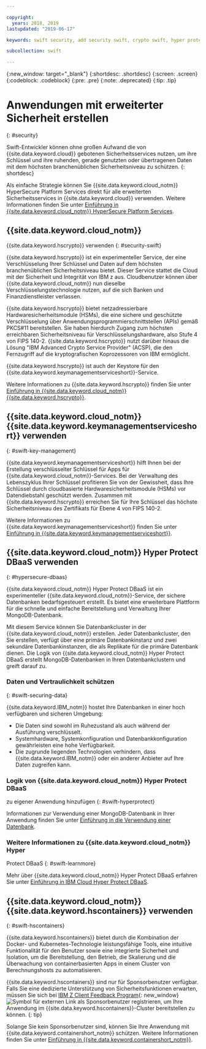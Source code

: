 ```yaml
---

copyright:
  years: 2018, 2019
lastupdated: "2019-06-17"

keywords: swift security, add security swift, crypto swift, hyper protect swift, ios hyper protect, dbaas swift, swift key management, swift advanced security

subcollection: swift

---
```


{:new_window: target="_blank"}
{:shortdesc: .shortdesc}
{:screen: .screen}
{:codeblock: .codeblock}
{:pre: .pre}
{:note: .deprecated}
{:tip: .tip} 

# Anwendungen mit erweiterter Sicherheit erstellen
{: #security}

Swift-Entwickler können ohne großen Aufwand die von
{{site.data.keyword.cloud}} gebotenen Sicherheitsservices nutzen, um
ihre Schlüssel und ihre ruhenden, gerade genutzten oder übertragenen Daten mit
dem höchsten branchenüblichen Sicherheitsniveau zu schützen.
{: shortdesc}

Als einfache Strategie können Sie
{{site.data.keyword.cloud_notm}} HyperSecure Platform Services direkt für
alle erweiterten Sicherheitsservices in {{site.data.keyword.cloud}}
verwenden. Weitere Informationen finden Sie unter [Einführung in {{site.data.keyword.cloud_notm}} HyperSecure Platform Services](/docs/services/hypersecure-platform?topic=hypersecure-platform-getting-started-with-ibm-cloud-hyper-protect-developer-starter-kits).

## {{site.data.keyword.cloud_notm}}
{{site.data.keyword.hscrypto}} verwenden
{: #security-swift}

{{site.data.keyword.hscrypto}} ist ein experimenteller Service,
der eine Verschlüsselung Ihrer Schlüssel und Daten auf dem höchsten
branchenüblichen Sicherheitsniveau bietet. Dieser Service stattet die Cloud mit
der Sicherheit und Integrität von IBM z aus. Cloudbenutzer können über
{{site.data.keyword.cloud_notm}} nun dieselbe
Verschlüsselungstechnologie nutzen, auf die sich Banken und
Finanzdienstleister verlassen.

{{site.data.keyword.hscrypto}} bietet netzadressierbare
Hardwaresicherheitsmodule (HSMs), die eine sichere und geschützte
Verschlüsselung über Anwendungsprogrammierschnittstellen (APIs) gemäß PKCS#11
bereitstellen. Sie haben hierdurch Zugang zum höchsten erreichbaren
Sicherheitsniveau für Verschlüsselungshardware, also Stufe 4 von FIPS 140-2.
{{site.data.keyword.hscrypto}} nutzt darüber hinaus die Lösung
"IBM Advanced Crypto Service Provider" (ACSP), die den Fernzugriff auf die kryptografischen
Koprozessoren von IBM ermöglicht.

{{site.data.keyword.hscrypto}} ist auch der Keystore für den
{{site.data.keyword.keymanagementserviceshort}}-Service.

Weitere Informationen zu {{site.data.keyword.hscrypto}} finden Sie unter [Einführung in {{site.data.keyword.cloud_notm}} {{site.data.keyword.hscrypto}}](/docs/services/hs-crypto?topic=hs-crypto-get-started#get-started).

## {{site.data.keyword.cloud_notm}} {{site.data.keyword.keymanagementserviceshort}} verwenden
{: #swift-key-management}

{{site.data.keyword.keymanagementserviceshort}} hilft Ihnen bei
der Erstellung verschlüsselter Schlüssel für Apps für
{{site.data.keyword.cloud_notm}}-Services. Bei der Verwaltung des
Lebenszyklus Ihrer Schlüssel profitieren Sie von der Gewissheit, dass Ihre
Schlüssel durch cloudbasierte Hardwaresicherheitsmodule (HSMs) vor
Datendiebstahl geschützt werden. Zusammen mit
{{site.data.keyword.hscrypto}} erreichen Sie für Ihre Schlüssel das
höchste Sicherheitsniveau des Zertifikats für Ebene 4 von FIPS 140-2.

Weitere Informationen zu {{site.data.keyword.keymanagementserviceshort}} finden Sie unter [Einführung in {{site.data.keyword.keymanagementserviceshort}}](/docs/services/key-protect?topic=key-protect-getting-started-tutorial#getting-started-tutorial).

## {{site.data.keyword.cloud_notm}} Hyper Protect DBaaS verwenden
{: #hypersecure-dbaas}

{{site.data.keyword.cloud_notm}} Hyper Protect DBaaS ist ein
experimenteller {{site.data.keyword.cloud_notm}}-Service, der sichere
Datenbanken bedarfsgesteuert erstellt. Es bietet eine erweiterbare
Plattform für die schnelle und einfache Bereitstellung und
Verwaltung Ihrer MongoDB-Datenbank.

Mit diesem Service können Sie Datenbankcluster in der
{{site.data.keyword.cloud_notm}} erstellen. Jeder Datenbankcluster, den
Sie erstellen, verfügt über eine primäre Datenbankinstanz und zwei sekundäre
Datenbankinstanzen, die als Replikate für die primäre Datenbank dienen. Die
Logik von
{{site.data.keyword.cloud_notm}} Hyper Protect DBaaS erstellt
MongoDB-Datenbanken in Ihren Datenbankclustern und greift darauf zu.

### Daten und Vertraulichkeit schützen
{: #swift-securing-data}

{{site.data.keyword.IBM_notm}} hostet Ihre Datenbanken in einer
hoch verfügbaren und sicheren Umgebung:
 * Die Daten sind sowohl im Ruhezustand als auch während der
Ausführung verschlüsselt.
 * Systemhardware, Systemkonfiguration und Datenbankkonfiguration
gewährleisten eine hohe Verfügbarkeit.
 * Die zugrunde liegenden Technologien verhindern, dass
{{site.data.keyword.IBM_notm}} oder ein anderer Anbieter auf Ihre
Daten zugreifen kann.

### Logik von {{site.data.keyword.cloud_notm}} Hyper Protect DBaaS
zu eigener Anwendung hinzufügen
{: #swift-hyperprotect}

Informationen zur Verwendung einer MongoDB-Datenbank in Ihrer Anwendung finden Sie unter [Einführung in die Verwendung einer Datenbank](/docs/swift/hypersecure_dbaas?topic=swift-create-database-cluster#creating-a-highly-available-and-secure-database).  

### Weitere Informationen zu {{site.data.keyword.cloud_notm}} Hyper
Protect DBaaS
{: #swift-learnmore}

Mehr über {{site.data.keyword.cloud_notm}} Hyper Protect DBaaS erfahren Sie unter [Einführung in IBM Cloud Hyper Protect DBaaS](/docs/services/hyper-protect-dbaas?topic=hyper-protect-dbaas-gettingstarted#gettingstarted).

## {{site.data.keyword.cloud_notm}} {{site.data.keyword.hscontainers}} verwenden
{: #swift-hscontainers}

{{site.data.keyword.hscontainers}} bietet durch die Kombination
der Docker- und Kubernetes-Technologie leistungsfähige Tools, eine intuitive
Funktionalität für den Benutzer sowie eine integrierte Sicherheit und
Isolation, um die Bereitstellung, den Betrieb, die Skalierung und die
Überwachung von containerbasierten Apps in einem Cluster von Berechnungshosts
zu automatisieren.

{{site.data.keyword.hscontainers}} sind nur für Sponsorbenutzer verfügbar. Falls Sie eine dedizierte Unterstützung von Sicherheitsfunktionen erwarten, müssen Sie sich bei [IBM Z Client Feedback Program](https://www.ibm.com/marketing/iwm/iwmdocs/web/cc/earlyprograms/zwelcome.shtml){: new_window} ![Symbol für externen Link](../../icons/launch-glyph.svg "Symbol für externen Link") als Sponsorbenutzer registrieren, um Ihre Anwendung im {{site.data.keyword.hscontainers}}-Cluster bereitstellen zu können.
{: tip}

Solange Sie kein Sponsorbenutzer sind, können Sie Ihre Anwendung mit {{site.data.keyword.containershort_notm}} schützen. Weitere
Informationen finden Sie unter [Einführung in {{site.data.keyword.containershort_notm}}](/docs/containers?topic=containers-getting-started).
